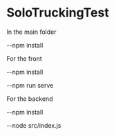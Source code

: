 # SoloTruckingTest

In the main folder

--npm install

For the front

--npm install

--npm run serve

For the backend

--npm install

--node src/index.js
